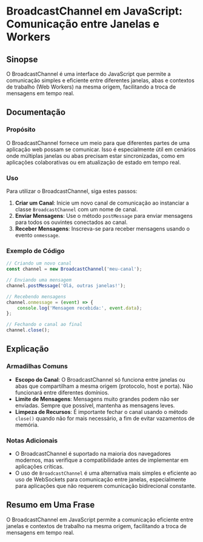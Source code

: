 <!--
Meta Description: # BroadcastChannel em JavaScript: Comunicação entre Janelas e Workers ## Sinopse O BroadcastChannel é uma interface do JavaScript que permite a comuni...
Meta Keywords: broadcastchannel, mensagens, canal, janelas, para
-->

# BroadcastChannel em JavaScript: Comunicação entre Janelas e Workers

## Sinopse
O BroadcastChannel é uma interface do JavaScript que permite a comunicação simples e eficiente entre diferentes janelas, abas e contextos de trabalho (Web Workers) na mesma origem, facilitando a troca de mensagens em tempo real.

## Documentação

### Propósito
O BroadcastChannel fornece um meio para que diferentes partes de uma aplicação web possam se comunicar. Isso é especialmente útil em cenários onde múltiplas janelas ou abas precisam estar sincronizadas, como em aplicações colaborativas ou em atualização de estado em tempo real.

### Uso
Para utilizar o BroadcastChannel, siga estes passos:

1. **Criar um Canal**: Inicie um novo canal de comunicação ao instanciar a classe `BroadcastChannel` com um nome de canal.
2. **Enviar Mensagens**: Use o método `postMessage` para enviar mensagens para todos os ouvintes conectados ao canal.
3. **Receber Mensagens**: Inscreva-se para receber mensagens usando o evento `onmessage`.

### Exemplo de Código

```javascript
// Criando um novo canal
const channel = new BroadcastChannel('meu-canal');

// Enviando uma mensagem
channel.postMessage('Olá, outras janelas!');

// Recebendo mensagens
channel.onmessage = (event) => {
    console.log('Mensagem recebida:', event.data);
};

// Fechando o canal ao final
channel.close();
```

## Explicação

### Armadilhas Comuns
- **Escopo do Canal**: O BroadcastChannel só funciona entre janelas ou abas que compartilham a mesma origem (protocolo, host e porta). Não funcionará entre diferentes domínios.
- **Limite de Mensagens**: Mensagens muito grandes podem não ser enviadas. Sempre que possível, mantenha as mensagens leves.
- **Limpeza de Recursos**: É importante fechar o canal usando o método `close()` quando não for mais necessário, a fim de evitar vazamentos de memória.

### Notas Adicionais
- O BroadcastChannel é suportado na maioria dos navegadores modernos, mas verifique a compatibilidade antes de implementar em aplicações críticas.
- O uso de `BroadcastChannel` é uma alternativa mais simples e eficiente ao uso de WebSockets para comunicação entre janelas, especialmente para aplicações que não requerem comunicação bidirecional constante.

## Resumo em Uma Frase
O BroadcastChannel em JavaScript permite a comunicação eficiente entre janelas e contextos de trabalho na mesma origem, facilitando a troca de mensagens em tempo real.